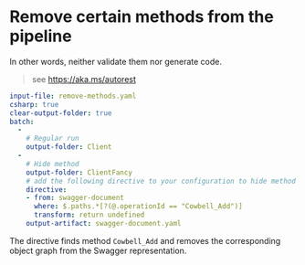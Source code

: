 # Remove certain methods from the pipeline

In other words, neither validate them nor generate code.

> see https://aka.ms/autorest

``` yaml 
input-file: remove-methods.yaml
csharp: true
clear-output-folder: true
batch:
  - 
    # Regular run
    output-folder: Client
  - 
    # Hide method
    output-folder: ClientFancy
    # add the following directive to your configuration to hide method `Cowbell_Add`
    directive:
    - from: swagger-document
      where: $.paths.*[?(@.operationId == "Cowbell_Add")]
      transform: return undefined
    output-artifact: swagger-document.yaml
```

The directive finds method `Cowbell_Add` and removes the corresponding object graph from the Swagger representation.